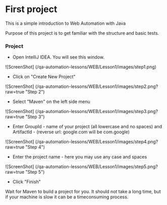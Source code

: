 # First project

This is a simple introduction to Web Automation with Java

Purpose of this project is to get familiar with the structure and basic tests.

### Project

  -  Open IntelliJ IDEA. You will see this window. 

![ScreenShot] (/qa-automation-lessons/WEB/Lesson1/images/step1.png)

  -  Click on "Create New Project"

![ScreenShot] (/qa-automation-lessons/WEB/Lesson1/images/step2.png?raw=true "Step 2")

  -  Select "Maven" on the left side menu

![ScreenShot] (/qa-automation-lessons/WEB/Lesson1/images/step3.png?raw=true "Step 3")

  -  Enter GroupId - name of your project (all lowercase and no spaces) and ArtifactId - (reverse url: google.com will be com.google)

![ScreenShot] (/qa-automation-lessons/WEB/Lesson1/images/step4.png?raw=true "Step 4")

  -  Enter the project name - here you may use any case and spaces

![ScreenShot] (/qa-automation-lessons/WEB/Lesson1/images/step5.png?raw=true "Step 5")

  -  Click "Finish"


Wait for Maven to build a project for you. It should not take a long time, but if your machine is slow it can be a timeconsuming process.
